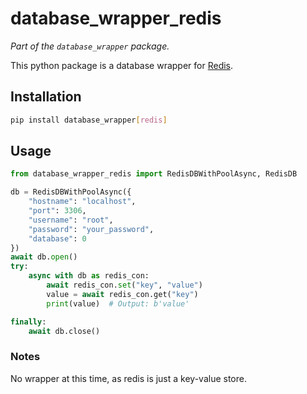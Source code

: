 # database_wrapper_redis

_Part of the `database_wrapper` package._

This python package is a database wrapper for [Redis](https://redis.io/).

## Installation

```bash
pip install database_wrapper[redis]
```

## Usage

```python
from database_wrapper_redis import RedisDBWithPoolAsync, RedisDB

db = RedisDBWithPoolAsync({
    "hostname": "localhost",
    "port": 3306,
    "username": "root",
    "password": "your_password",
    "database": 0
})
await db.open()
try:
    async with db as redis_con:
        await redis_con.set("key", "value")
        value = await redis_con.get("key")
        print(value)  # Output: b'value'

finally:
    await db.close()
```

### Notes
No wrapper at this time, as redis is just a key-value store.

